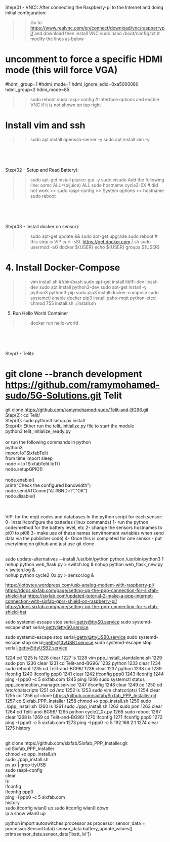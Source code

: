 

Step(01 - VNC):
After connecting the Raspberry-pi to the Internet and doing initial configuration:
>> Go to https://www.realvnc.com/en/connect/download/vnc/raspberrypi/ and download then install VNC
>> sudo nano /boot/config.txt # modify the lines as below
# uncomment to force a specific HDMI mode (this will force VGA)
#hdmi_group=1
#hdmi_mode=1
hdmi_ignore_edid=0xa5000080
hdmi_group=2
hdmi_mode=85
>> sudo reboot
>> sudo raspi-config # Interface options and enable VNC if it is not shown on top right 
# Install vim and ssh
>> sudo apt install openssh-server -y
>> sudo apt install vim -y
<br />
<br />
<br />


Step(02 - Setup and Read Battery):
>> sudo apt-get install pijuice-gui -y
>> sudo visudo
>> Add the following line: osmc ALL=(pijuice) ALL
>> sudo hostname cycle2-0X      # did not work >> sudo raspi-config >> System options >> hostname
>> sudo reboot
<br />
<br />
<br />


Step(03 - Install docker on sensor):
>> sudo apt-get update && sudo apt-get upgrade
>> sudo reboot  # this step is VIP
>> curl -sSL https://get.docker.com | sh
>> sudo usermod -aG docker ${USER}
>> echo ${USER}
>> groups ${USER}

# 4. Install Docker-Compose
>> vim install.sh
#!/bin/bash
sudo apt-get install libffi-dev libssl-dev
sudo apt install python3-dev
sudo apt-get install -y python3 python3-pip
sudo pip3 install docker-compose
sudo systemctl enable docker
pip3 install paho-mqtt python-etcd
>> chmod 755 install.sh
>> ./install.sh

5. Run Hello World Container
>> docker run hello-world
<br />
<br />
<br />


Step(1 - Telit):
# git clone --branch development https://github.com/ramymohamed-sudo/5G-Solutions.git Telit 
git clone https://github.com/ramymohamed-sudo/Telit-and-BG96.git 
<br />
Step(2):
cd Telit/
<br />
Step(3):
sudo python3 setup.py install
<br />
Step(4):
Either run the telit_initialize.py file to start the module
<br />
python3 telit_initialize_ready.py
<br />
<br />
or run the following commands in python
<br />
python3
<br />
import IoTSixfabTelit
<br />
from time import sleep
<br />
node = IoTSixfabTelit.IoT()
<br />
node.setupGPIO()   
<br /> 
node.enable()
<br />
print("Check the configured bandwidth")
<br />
node.sendATComm("AT#BND=?","OK")
<br />
node.disable()
<br />
<br />
<br />

VIP: for the mqtt codes and databases
In the python script for each sensor:
0- Install/configure the batteries (linux commands)
1- run the python code/method for the battery level, etc
2- change the sensors hostnames to pi01 to pi08
3- make use of these names (envirnoment variables when send data via the publisher code)
4- Once this is completed for one sensor - put everything on github and just use git clone


<br />
sudo update-alternatives --install /usr/bin/python python /usr/bin/python3 1
<br />
nohup python web_flask.py > switch.log &
nohup python web_flask_new.py > switch.log &
<br />
nohup python cycle2_0x.py > sensor.log &


https://iotbytes.wordpress.com/usb-analog-modem-with-raspberry-pi/
https://docs.sixfab.com/page/setting-up-the-ppp-connection-for-sixfab-shield-hat
https://sixfab.com/updated-tutorial-2-make-a-ppp-internet-connection-with-sixfab-gprs-shield-on-raspberry-pi/
https://docs.sixfab.com/page/setting-up-the-ppp-connection-for-sixfab-shield-hat

sudo systemd-escape stop serial­-getty@ttyS0.service
sudo systemd-escape start serial­-getty@ttyS0.service

sudo systemd-escape stop serial­-getty@ttyUSB0.service
sudo systemd-escape stop serial­-getty@ttyUSB1.service
sudo systemd-escape stop serial­-getty@ttyUSB2.service



 1224  cd 
 1225  ls
 1226  clear
 1227  ls
 1228  vim ppp_install_standalone.sh 
 1229  sudo pon
 1230  clear
 1231  cd Telit-and-BG96/
 1232  python
 1233  clear
 1234  sudo reboot
 1235  cd Telit-and-BG96/
 1236  clear
 1237  python
 1238  cd
 1239  ifconfig
 1240  ifconfig ppp0
 1241  clear
 1242  ifconfig ppp0
 1243  ifconfig
 1244  ping -I ppp0 -c 5 sixfab.com
 1245  ping
 1246  sudo systemctl status ppp_connection_manager.service 
 1247  ifconfig
 1248  clear
 1249  cd 
 1250  cd /etc/chatscripts
 1251  cd /etc
 1252  ls
 1253  sudo vim chatscripts/
 1254  clear
 1255  cd
 1256  git clone https://github.com/sixfab/Sixfab_PPP_Installer.git 
 1257  cd Sixfab_PPP_Installer 
 1258  chmod +x ppp_install.sh
 1259  sudo ./ppp_install.sh
 1260  ls
 1261  sudo ./ppp_install.sh
 1262  sudo pon
 1263  clear
 1264  cd Telit-and-BG96/
 1265  python cycle2_0x.py 
 1266  sudo reboot
 1267  clear
 1268  ls
 1269  cd Telit-and-BG96/
 1270  ifconfig
 1271  ifconfig ppp0
 1272  ping -I ppp0 -c 5 sixfab.com
 1273  ping -I ppp0 -c 5 192.168.2.1
 1274  clear
 1275  history



<br />
git clone https://github.com/sixfab/Sixfab_PPP_Installer.git 
 <br />
cd Sixfab_PPP_Installer 
  <br />
chmod +x ppp_install.sh
  <br />
sudo ./ppp_install.sh
  <br />
ps ax | grep ttyUSB
  <br />
sudo raspi-config 
  <br />
clear
  <br />
ls
  <br />
ifconfig
  <br />
ifconfig ppp0
  <br />
ping -I ppp0 -c 5 sixfab.com
  <br />
history

<br />
sudo ifconfig wlan0 up
sudo ifconfig wlan0 down
<br />
ip a show wlan0 up
<br />

python
import autoswitches.processor as processor
sensor_data = processor.SensorData()
sensor_data.battery_update_values()
print(sensor_data.sensor_data['batt_lvl'])